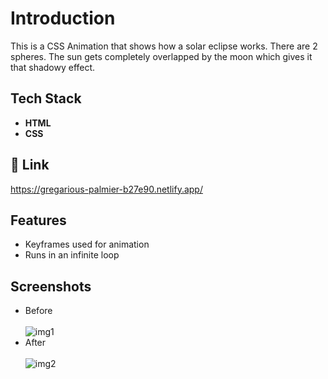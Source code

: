 # Introduction

This is a CSS Animation that shows how a solar eclipse works. There are 2 spheres. The sun gets completely overlapped by the moon which gives it that shadowy effect.

## Tech Stack

- **HTML**
- **CSS**

## 🔗 Link

https://gregarious-palmier-b27e90.netlify.app/

## Features

- Keyframes used for animation
- Runs in an infinite loop

## Screenshots

- Before <br/> <br/>
  <img src="https://i.ibb.co/RvsL301/img1.png" alt="img1" border="0">
- After <br/> <br/>
  <img src="https://i.ibb.co/9rzWxV7/img2.png" alt="img2" border="0">
